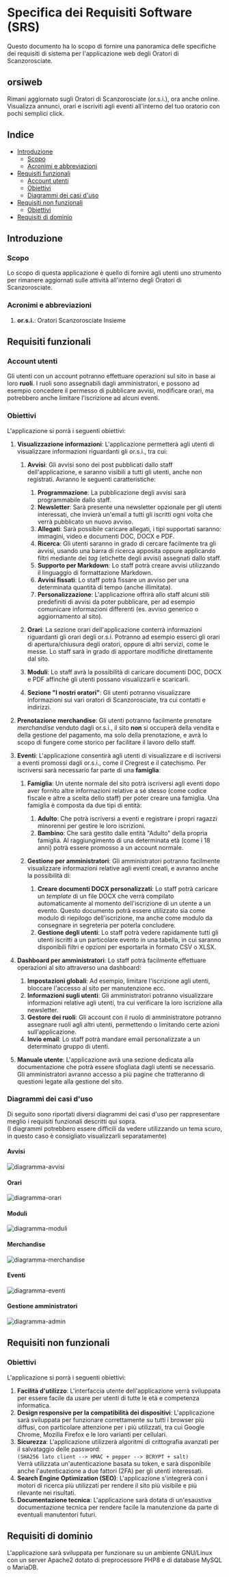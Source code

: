 # Specifica dei Requisiti Software (SRS)

Questo documento ha lo scopo di fornire una panoramica delle specifiche dei requisiti di sistema per l'applicazione web degli Oratori di Scanzorosciate.

## orsiweb
Rimani aggiornato sugli Oratori di Scanzorosciate (or.s.i.), ora anche online. Visualizza annunci, orari e iscriviti agli eventi all'interno del tuo oratorio con pochi semplici click.

## Indice
- [Introduzione](#introduzione)
  - [Scopo](#scopo)
  - [Acronimi e abbreviazioni](#acronimi-e-abbreviazioni)
- [Requisiti funzionali](#requisiti-funzionali)
  - [Account utenti](#account-utenti)
  - [Obiettivi](#obiettivi)
  - [Diagrammi dei casi d'uso](#diagrammi-dei-casi-duso)
- [Requisiti non funzionali](#requisiti-non-funzionali)
  - [Obiettivi](#obiettivi-1)
- [Requisiti di dominio](#requisiti-di-dominio)

## Introduzione
### Scopo
Lo scopo di questa applicazione è quello di fornire agli utenti uno strumento per rimanere aggiornati sulle attività all'interno degli Oratori di Scanzorosciate.

### Acronimi e abbreviazioni
1. **or.s.i.**: Oratori Scanzorosciate Insieme

## Requisiti funzionali

### Account utenti
Gli utenti con un account potranno effettuare operazioni sul sito in base ai loro **ruoli**. I ruoli sono assegnabili dagli amministratori, e possono ad esempio concedere il permesso di pubblicare avvisi, modificare orari, ma potrebbero anche limitare l'iscrizione ad alcuni eventi.

### Obiettivi
L'applicazione si porrà i seguenti obiettivi:

1. **Visualizzazione informazioni**: L'applicazione permetterà agli utenti di visualizzare informazioni riguardanti gli or.s.i., tra cui:

    1. **Avvisi**: Gli avvisi sono dei post pubblicati dallo staff dell'applicazione, e saranno visibili a tutti gli utenti, anche non registrati. Avranno le seguenti caratteristiche:

        1. **Programmazione**: La pubblicazione degli avvisi sarà programmabile dallo staff.
        2. **Newsletter**: Sarà presente una newsletter opzionale per gli utenti interessati, che invierà un'email a tutti gli iscritti ogni volta che verrà pubblicato un nuovo avviso.
        3. **Allegati**: Sarà possibile caricare allegati, i tipi supportati saranno: immagini, video e documenti DOC, DOCX e PDF.
        4. **Ricerca**: Gli utenti saranno in grado di cercare facilmente tra gli avvisi, usando una barra di ricerca apposita oppure applicando filtri mediante dei *tag* (etichette degli avvisi) assegnati dallo staff.
        5. **Supporto per Markdown**: Lo staff potrà creare avvisi utilizzando il linguaggio di formattazione Markdown.
        6. **Avvisi fissati**: Lo staff potrà fissare un avviso per una determinata quantità di tempo (anche illimitata).
        7. **Personalizzazione**: L'applicazione offrirà allo staff alcuni stili predefiniti di avvisi da poter pubblicare, per ad esempio comunicare informazioni differenti (es. avviso generico o aggiornamento al sito).

    2. **Orari**: La sezione orari dell'applicazione conterrà informazioni riguardanti gli orari degli or.s.i. Potranno ad esempio esserci gli orari di apertura/chiusura degli oratori, oppure di altri servizi, come le messe. Lo staff sarà in grado di apportare modifiche direttamente dal sito.
    3. **Moduli**: Lo staff avrà la possibilità di caricare documenti DOC, DOCX e PDF affinché gli utenti possano visualizzarli e scaricarli.
    4. **Sezione "I nostri oratori"**: Gli utenti potranno visualizzare informazioni sui vari oratori di Scanzorosciate, tra cui contatti e indirizzi.

2. **Prenotazione merchandise**: Gli utenti potranno facilmente prenotare *merchandise* venduto dagli or.s.i., il sito **non** si occuperà della vendita e della gestione del pagamento, ma solo della prenotazione, e avrà lo scopo di fungere come storico per facilitare il lavoro dello staff.

3. **Eventi**: L'applicazione consentirà agli utenti di visualizzare e di iscriversi a eventi promossi dagli or.s.i., come il Cregrest e il catechismo. Per iscriversi sarà necessario far parte di una **famiglia**:

   1. **Famiglia**: Un utente normale del sito potrà iscriversi agli eventi dopo aver fornito altre informazioni relative a sé stesso (come codice fiscale e altre a scelta dello staff) per poter creare una famiglia. Una famiglia è composta da due tipi di entità:

      1. **Adulto**: Che potrà iscriversi a eventi e registrare i propri ragazzi minorenni per gestire le loro iscrizioni.
      2. **Bambino**: Che sarà gestito dalle entità "Adulto" della propria famiglia. Al raggiungimento di una determinata età (come i 18 anni) potrà essere promosso a un account normale.

   2. **Gestione per amministratori**: Gli amministratori potranno facilmente visualizzare informazioni relative agli eventi creati, e avranno anche la possibilità di:

      1. **Creare documenti DOCX personalizzati**: Lo staff potrà caricare un *template* di un file DOCX che verrà compilato automaticamente al momento dell'iscrizione di un utente a un evento. Questo documento potrà essere utilizzato sia come modulo di riepilogo dell'iscrizione, ma anche come modulo da consegnare in segreteria per poterla concludere.
      2. **Gestione degli utenti**: Lo staff potrà vedere rapidamente tutti gli utenti iscritti a un particolare evento in una tabella, in cui saranno disponibili filtri e opzioni per esportarla in formato CSV o XLSX.

4. **Dashboard per amministratori**: Lo staff potrà facilmente effettuare operazioni al sito attraverso una dashboard:

    1. **Impostazioni globali**: Ad esempio, limitare l'iscrizione agli utenti, bloccare l'accesso al sito per manutenzione ecc.
    2. **Informazioni sugli utenti**: Gli amministratori potranno visualizzare informazioni relative agli utenti, tra cui verificare la loro iscrizione alla newsletter.
    3. **Gestore dei ruoli**: Gli account con il ruolo di amministratore potranno assegnare ruoli agli altri utenti, permettendo o limitando certe azioni sull'applicazione.
    4. **Invio email**: Lo staff potrà mandare email personalizzate a un determinato gruppo di utenti.

5. **Manuale utente**: L'applicazione avrà una sezione dedicata alla documentazione che potrà essere sfogliata dagli utenti se necessario. Gli amministratori avranno accesso a più pagine che tratteranno di questioni legate alla gestione del sito.

### Diagrammi dei casi d'uso
Di seguito sono riportati diversi diagrammi dei casi d'uso per rappresentare meglio i requisiti funzionali descritti qui sopra.<br>
(I diagrammi potrebbero essere difficili da vedere utilizzando un tema scuro, in questo caso è consigliato visualizzarli separatamente)

#### Avvisi
![diagramma-avvisi](https://yuml.me/diagram/scruffy/usecase/[Amministratore]%5E[Utente],[Utente]-(Lettura%20avvisi),(Lettura%20avvisi)%3C(Ricerca%20avvisi),(Lettura%20avvisi)%3C(Newsletter),(Newsletter)%3E(Invio%20email),[Servizi%20email]-(Invio%20email),[Amministratore]-(Creazione%20avvisi),(Creazione%20avvisi)%3C(Stili%20predefiniti),(Creazione%20avvisi)%3C(Fissazione%20per%20una%20determinata%20quantit%C3%A0%20di%20tempo),(Creazione%20avvisi)%3C(Caricamento%20allegati%20DOC%20DOCX%20e%20PDF),(Caricamento%20allegati%20DOC%20DOCX%20e%20PDF)%3E(Motore%20di%20conversione%20da%20DOC%20a%20DOCX%20e%20da%20DOCX%20a%20PDF%20con%20LibreOffice),(Creazione%20avvisi)%3C(Programmazione))

#### Orari
![diagramma-orari](https://yuml.me/diagram/scruffy/usecase/[Amministratore]%5E[Utente],[Utente]-(Lettura%20orari),[Amministratore]-(Modifica%20orari))

#### Moduli
![diagramma-moduli](https://yuml.me/diagram/scruffy/usecase/[Amministratore]%5E[Utente],[Utente]-(Visualizzazione%20e%20download%20moduli),[Amministratore]-(Creazione%20moduli),(Visualizzazione%20e%20download%20moduli)%3C(Visualizzatore%20immagini%20video%20e%20documenti%20DOC%20DOCX%20e%20PDF),(Creazione%20moduli)%3E(Caricamento%20allegati%20DOC%20DOCX%20e%20PDF),(Caricamento%20allegati%20DOC%20DOCX%20e%20PDF)%3E(Motore%20di%20conversione%20da%20DOC%20a%20DOCX%20e%20da%20DOCX%20a%20PDF%20con%20LibreOffice))

#### Merchandise
![diagramma-merchandise](https://yuml.me/diagram/scruffy/usecase/[Amministratore]%5E[Utente],[Utente]-(Prenotazione%20merchandise),[Amministratore]-(Gestione%20merchandise),(Prenotazione%20merchandise)%3E(Invio%20email),[Servizi%20email]-(Invio%20email),(Gestione%20merchandise)%3E(Aggiunta%20nuovo%20merchandise),(Gestione%20merchandise)%3E(Gestione%20prenotazioni))

#### Eventi
![diagramma-eventi](https://yuml.me/diagram/scruffy/usecase/[Utente%20Adulto]-(Iscrizione%20a%20eventi),[Utente%20Adulto]-(Gestione%20eventi%20dei%20propri%20bambini),(Gestione%20eventi%20dei%20propri%20bambini)%3E(Iscrizione%20a%20eventi),[Amministratore]-(Creazione%20eventi),(Creazione%20eventi)%3C(Creazione%20documenti%20DOCX%20da%20template),(Iscrizione%20a%20eventi)%3C(Creazione%20documenti%20DOCX%20da%20template),[Amministratore]-(Gestione%20utenti%20e%20iscrizioni),(Gestione%20utenti%20e%20iscrizioni)%3C(Invio%20email),(Iscrizione%20a%20eventi)%3E(Invio%20email),[Servizi%20email]-(Invio%20email))

#### Gestione amministratori
![diagramma-admin](https://yuml.me/diagram/scruffy/usecase/[Amministratore]-(Impostazioni%20globali),(Impostazioni%20globali)%3E(Limitazione%20iscrizioni),(Impostazioni%20globali)%3E(Limitazione%20accesso%20per%20manutenzione),[Amministratore]-(Gestione%20utenti),(Gestione%20utenti)%3E(Verifica%20iscrizioni%20alla%20newsletter),(Gestione%20utenti)%3E(Invio%20email%20a%20determinati%20utenti),(Gestore%20dei%20ruoli)%3C(Invio%20email%20a%20determinati%20utenti),(Gestione%20utenti)%3E(Gestore%20dei%20ruoli),(Gestore%20dei%20ruoli)-(note:%20Gestione%20permessi%20degli%20utenti%7Bbg:beige%7D),[Servizi%20email]-(Invio%20email%20a%20determinati%20utenti))

## Requisiti non funzionali
### Obiettivi
L'applicazione si porrà i seguenti obiettivi:

1. **Facilità d'utilizzo**: L'interfaccia utente dell'applicazione verrà sviluppata per essere facile da usare per utenti di tutte le età e competenza informatica.
1. **Design responsive per la compatibilità dei dispositivi**: L'applicazione sarà sviluppata per funzionare correttamente su tutti i browser più diffusi, con particolare attenzione per i più utilizzati, tra cui Google Chrome, Mozilla Firefox e le loro varianti per cellulari.
2. **Sicurezza**: L'applicazione utilizzerà algoritmi di crittografia avanzati per il salvataggio delle password:<br> `(SHA256 lato client --> HMAC + pepper --> BCRYPT + salt)`<br>Verrà utilizzata un'autenticazione basata su token, e sarà disponibile anche l'autenticazione a due fattori (2FA) per gli utenti interessati.
3. **Search Engine Optimization (SEO)**: L'applicazione s'integrerà con i motori di ricerca più utilizzati per rendere il sito più visibile e più rilevante nei risultati.
4. **Documentazione tecnica**: L'applicazione sarà dotata di un'esaustiva documentazione tecnica per rendere facile la manutenzione da parte di eventuali manutentori futuri.

## Requisiti di dominio
L'applicazione sarà sviluppata per funzionare su un ambiente GNU/Linux con un server Apache2 dotato di preprocessore PHP8 e di database MySQL o MariaDB.
